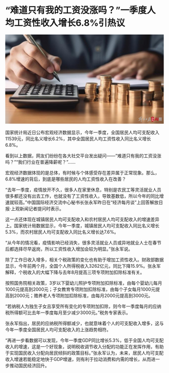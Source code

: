 # “难道只有我的工资没涨吗？”一季度人均工资性收入增长6.8%引热议

![c318a98e009837af92abdc34f27dc705.jpg](https://raw.githubusercontent.com/qqhsx/qqnews_image/main/2024/04/18/“难道只有我的工资没涨吗？”一季度人均工资性收入增长6.8%引热议/c318a98e009837af92abdc34f27dc705.jpg)

国家统计局近日公布宏观经济数据显示，今年一季度，全国居民人均可支配收入11539元，同比名义增长6.2%，其中全国居民人均工资性收入同比名义增长6.8%。

看到以上数据，网友们纷纷在各大社交平台发出疑问——“难道只有我的工资没涨吗？”“我们行业在普遍降薪呢？”……

宏观经济数据体现的是总体，有时候与个体感受存在差异属于正常现象。那么，6.8%增速的背后，到底是哪些居民的人均工资性收入在改善？

“去年一季度，疫情放开不久，很多人在家里休息，特别是农民工等灵活就业人员很多都还没有出去工作，也就没有了工资性收入，导致基数低，所以今年的同比增速就较高。”中国国际经济交流中心秘书长张永军昨日在“经济每月谈”上回答解放日报·上观新闻记者提问时表示。

这一点还体现在城镇居民人均可支配收入和农村居民人均可支配收入的增速差异上。国家统计局数据显示，今年一季度，城镇居民人均可支配收入同比名义增长5.3%，而农村居民人均可支配收入同比名义增长达7.6%。

“从今年的情况看，疫情影响已经消失，很多灵活就业人员或异地就业人士在春节后都选择尽早返岗，所以工资性收入增加会较为明显。”张永军说。

除了工作日收入增多，相关个税政策的变化也有助于增加工资性收入。财政部数据显示，今年前两个月，全国个人所得税收入3262亿元，同比下降15.9%。张永军解释，个税收入的大幅下降与去年8月提高三项专项附加扣除标准有关。

按照国务院相关政策，3岁以下婴幼儿照护专项附加扣除标准，由每个婴幼儿每月1000元提高到2000元；子女教育专项附加扣除标准，由每个子女每月1000元提高到2000元；赡养老人专项附加扣除标准，由每月2000元提高到3000元。

“若纳税人为独生子女且享受所有变化的专项附加扣除，则今年一季度每月的应纳税所得额可比去年一季度每月至少减少3000元。”税务专家表示。

张永军指出，居民的应纳税所得额减少，也就意味着个人的可支配收入增多，这与今年一季度全国居民人均可支配收入的上涨趋势相符。

“再进一步看数据可以发现，今年一季度GDP同比增长5.3%，低于全国人均可支配收入的增速，这是一个好现象，说明税收调节收入分配的功能正在发挥作用，有助于实现国民收入分配向居民倾斜的政策目标。”张永军认为，未来，居民人均可支配收入增速若能稳定地快于GDP增速，则有利于拉动消费和内需的增长，从而进一步推动国民经济回升。

